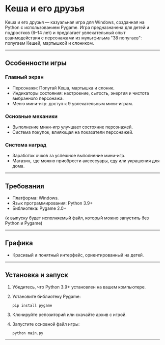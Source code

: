 # Кеша и его друзья

Кеша и его друзья — казуальная игра для Windows, созданная на Python с использованием Pygame. Игра предназначена для детей и подростков (6–14 лет) и предлагает увлекательный опыт взаимодействия с персонажами из мультфильма "38 попугаев": попугаем Кешей, мартышкой и слоником.

---

## Особенности игры

### Главный экран
- Персонажи: Попугай Кеша, мартышка и слоник.  
- Индикаторы состояния: настроение, сытость, энергия и чистота выбранного персонажа.  
- Меню мини-игр: доступ к 9 увлекательным мини-играм.

### Основные механики
- Выполнение мини-игр улучшает состояние персонажей.  
- Система покупок, влияющая на показатели персонажей.  

### Система наград
- Заработок очков за успешное выполнение мини-игр.  
- Магазин, где можно приобрести аксессуары, еду или украшения для дома.  

---

## Требования

- Платформа: Windows.  
- Язык программирования: Python 3.9+  
- Библиотека: Pygame 2.0+

(к выпуску будет исполняемый файл, который можно запустить без Python и Pygame)

---

## Графика
- Красивый и понятный интерфейс, ориентированный на детей.  

---

## Установка и запуск

1. Убедитесь, что Python 3.9+ установлен на вашем компьютере.  
2. Установите библиотеку Pygame:  
  
   `pip install pygame`
   
3. Клонируйте репозиторий или скачайте архив с игрой.  
4. Запустите основной файл игры:  
  
   `python main.py`
   
---
